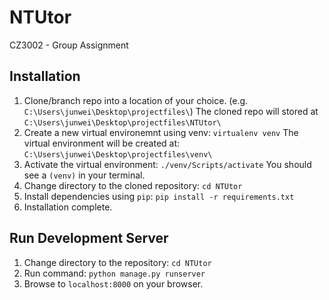 # NTUtor
 CZ3002 - Group Assignment

## Installation
1. Clone/branch repo into a location of your choice. (e.g. ```C:\Users\junwei\Desktop\projectfiles\```)
The cloned repo will stored at ```C:\Users\junwei\Desktop\projectfiles\NTUtor\```
2. Create a new virtual environemnt using venv: ```virtualenv venv```
The virtual environment will be created at: ```C:\Users\junwei\Desktop\projectfiles\venv\```
5. Activate the virtual environment: ```./venv/Scripts/activate```
You should see a ```(venv)``` in your terminal.
7. Change directory to the cloned repository: ```cd NTUtor```
8. Install dependencies using ```pip```: ```pip install -r requirements.txt```
9. Installation complete.

## Run Development Server
1. Change directory to the repository: ```cd NTUtor```
2. Run command: ```python manage.py runserver```
3. Browse to ```localhost:8000``` on your browser.



